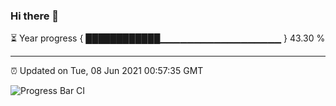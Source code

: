 ### Hi there 👋

⏳ Year progress { ████████████▁▁▁▁▁▁▁▁▁▁▁▁▁▁▁▁▁▁ } 43.30 %

---

⏰ Updated on Tue, 08 Jun 2021 00:57:35 GMT

![Progress Bar CI](https://github.com/liununu/liununu/workflows/Progress%20Bar%20CI/badge.svg)
